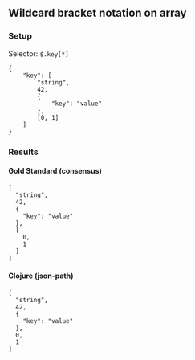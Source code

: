## Wildcard bracket notation on array

### Setup
Selector: `$.key[*]`

    {
        "key": [
            "string",
            42,
            {
                "key": "value"
            },
            [0, 1]
        ]
    }

### Results
####  Gold Standard (consensus)

    [
      "string", 
      42, 
      {
        "key": "value"
      }, 
      [
        0, 
        1
      ]
    ]

#### Clojure (json-path)

    [
      "string", 
      42, 
      {
        "key": "value"
      }, 
      0, 
      1
    ]

